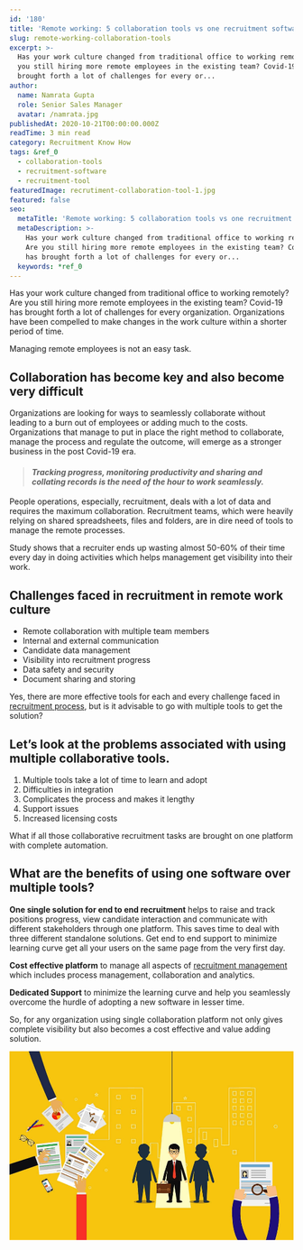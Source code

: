 ```yaml
---
id: '180'
title: 'Remote working: 5 collaboration tools vs one recruitment software'
slug: remote-working-collaboration-tools
excerpt: >-
  Has your work culture changed from traditional office to working remotely? Are
  you still hiring more remote employees in the existing team? Covid-19 has
  brought forth a lot of challenges for every or...
author:
  name: Namrata Gupta
  role: Senior Sales Manager
  avatar: /namrata.jpg
publishedAt: 2020-10-21T00:00:00.000Z
readTime: 3 min read
category: Recruitment Know How
tags: &ref_0
  - collaboration-tools
  - recruitment-software
  - recruitment-tool
featuredImage: recrutiment-collaboration-tool-1.jpg
featured: false
seo:
  metaTitle: 'Remote working: 5 collaboration tools vs one recruitment software'
  metaDescription: >-
    Has your work culture changed from traditional office to working remotely?
    Are you still hiring more remote employees in the existing team? Covid-19
    has brought forth a lot of challenges for every or...
  keywords: *ref_0
---
```


Has your work culture changed from traditional office to working remotely? Are you still hiring more remote employees in the existing team? Covid-19 has brought forth a lot of challenges for every organization. Organizations have been compelled to make changes in the work culture within a shorter period of time.

Managing remote employees is not an easy task.  

<!--more-->

## Collaboration has become key and also become very difficult

Organizations are looking for ways to seamlessly collaborate without leading to a burn out of employees or adding much to the costs. Organizations that manage to put in place the right method to collaborate, manage the process and regulate the outcome, will emerge as a stronger business in the post Covid-19 era.

> #### _Tracking progress, monitoring productivity and sharing and collating records is the need of the hour to work seamlessly._

People operations, especially, recruitment, deals with a lot of data and requires the maximum collaboration. Recruitment teams, which were heavily relying on shared spreadsheets, files and folders, are in dire need of tools to manage the remote processes.

Study shows that a recruiter ends up wasting almost 50-60% of their time every day in doing activities which helps management get visibility into their work.

## **Challenges faced in recruitment in remote work culture**

- Remote collaboration with multiple team members
- Internal and external communication
- Candidate data management
- Visibility into recruitment progress
- Data safety and security
- Document sharing and storing

Yes, there are more effective tools for each and every challenge faced in [recruitment process](https://www.thetalentpool.ai/blogs/covid-19-reset-and-revamp-the-recruitment-process/), but is it advisable to go with multiple tools to get the solution?

## **Let’s look at the problems associated with using multiple collaborative tools.**

1. Multiple tools take a lot of time to learn and adopt
2. Difficulties in integration
3. Complicates the process and makes it lengthy
4. Support issues
5. Increased licensing costs

What if all those collaborative recruitment tasks are brought on one platform with complete automation.

## **What are the benefits of using one software over multiple tools?**

**One single solution for end to end recruitment** helps to raise and track positions progress, view candidate interaction and communicate with different stakeholders through one platform. This saves time to deal with three different standalone solutions. Get end to end support to minimize learning curve get all your users on the same page from the very first day.

**Cost effective platform** to manage all aspects of [recruitment management](https://www.thetalentpool.ai) which includes process management, collaboration and analytics.

**Dedicated Support** to minimize the learning curve and help you seamlessly overcome the hurdle of adopting a new software in lesser time.

So, for any organization using single collaboration platform not only gives complete visibility but also becomes a cost effective and value adding solution.

![recruitment-collaboration-tools](images/recrutiment-collaboration-tool-1.jpg)

